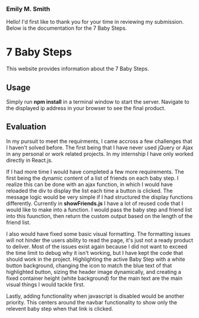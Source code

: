### Emily M. Smith

Hello! I'd first like to thank you for your time in reviewing my submission. Below is the documentation for the 7 Baby Steps.

# 7 Baby Steps
This website provides information about the 7 Baby Steps.

## Usage
Simply run **npm install** in a terminal window to start the server. Navigate to the displayed ip address in your browser to see the final product.

## Evaluation
In my pursuit to meet the requirments, I came accross a few challenges that I haven't solved before. The first being that I have never used jQuery or Ajax in any personal or work related projects. In my internship I have only worked directly in React.js.

If I had more time I would have completed a few more requirements. The first being the dynamic content of a list of friends on each baby step. I realize this can be done with an ajax function, in which I would have reloaded the div to display the list each time a button is clicked. The message logic would be very simple if I had structured the display functions differently. Currently in **showFriends.js** I have a lot of reused code that I would like to make into a function. I would pass the baby step and friend list into this fuunction, then return the custom output based on the length of the friend list.

I also would have fixed some basic visual formatting. The formatting issues will not hinder the users ability to read the page, it's just not a ready product to deliver. Most of the issues exist again because I did not want to exceed the time limit to debug why it isn't working, but I have kept the code that should work in the project. Highlighting the active Baby Step with a white button background, changing the icon to match the blue text of that highlighted button, sizing the header image dynamically, and creating a fixed container height (white background) for the main text are the main visual things I would tackle first.

Lastly, adding functionality when javascript is disabled would be another priority. This centers around the navbar functionality to show only the relevent baby step when that link is clicked.